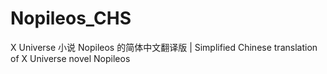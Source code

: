 # Nopileos_CHS
X Universe 小说 Nopileos 的简体中文翻译版 | Simplified Chinese translation of X Universe novel Nopileos
